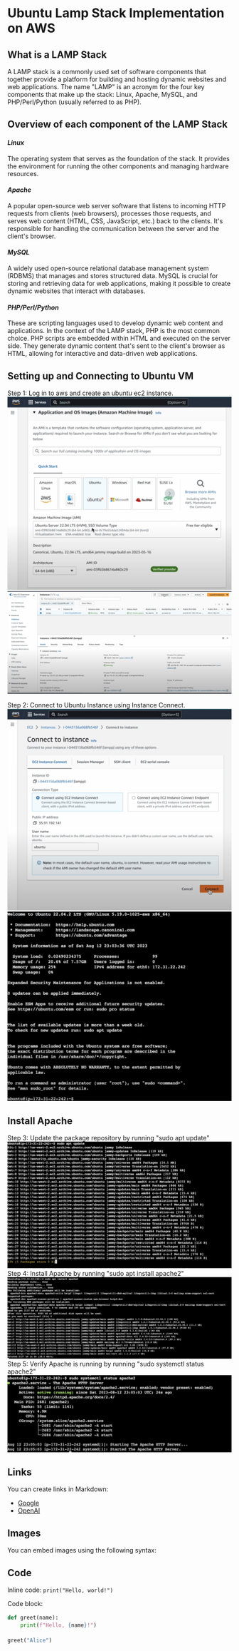 # **Ubuntu Lamp Stack Implementation on AWS**

## **What is a LAMP Stack**

A LAMP stack is a commonly used set of software components that together provide a platform for building and hosting dynamic websites and web applications. The name "LAMP" is an acronym for the four key components that make up the stack: Linux, Apache, MySQL, and PHP/Perl/Python (usually referred to as PHP).

## **Overview of each component of the LAMP Stack**

#### *Linux*
The operating system that serves as the foundation of the stack. It provides the environment for running the other components and managing hardware resources.

#### *Apache*
A popular open-source web server software that listens to incoming HTTP requests from clients (web browsers), processes those requests, and serves web content (HTML, CSS, JavaScript, etc.) back to the clients. It's responsible for handling the communication between the server and the client's browser.

#### *MySQL*
A widely used open-source relational database management system (RDBMS) that manages and stores structured data. MySQL is crucial for storing and retrieving data for web applications, making it possible to create dynamic websites that interact with databases.

#### *PHP/Perl/Python*
These are scripting languages used to develop dynamic web content and applications. In the context of the LAMP stack, PHP is the most common choice. PHP scripts are embedded within HTML and executed on the server side. They generate dynamic content that's sent to the client's browser as HTML, allowing for interactive and data-driven web applications.

## **Setting up  and Connecting to Ubuntu VM**
Step 1: Log in to aws and create an ubuntu ec2 instance. 
![Creating an ubuntu ec2 instance](./Images/1.png)
![Instance Created](./Images/2.png)

Step 2: Connect to Ubuntu Instance using Instance Connect.
![Connecting to our Ubuntu Instance](./Images/3.png)
![Connection Successful](./Images/4.png)

## **Install Apache**
Step 3: Update the package repository by running "sudo apt update"
![sudo apt update](./Images/5.png)
Step 4: Install Apache by running "sudo apt install apache2"
![sudo apt install apache2](./Images/6.png)
Step 5: Verify Apache is running by running "sudo systemctl status apache2"
![sudo systemctl status apache2](./Images/7.png)

## Links

You can create links in Markdown:

- [Google](https://www.google.com)
- [OpenAI](https://www.openai.com)

## Images

You can embed images using the following syntax:


## Code

Inline code: `print("Hello, world!")`

Code block:

```python
def greet(name):
    print(f"Hello, {name}!")

greet("Alice")

